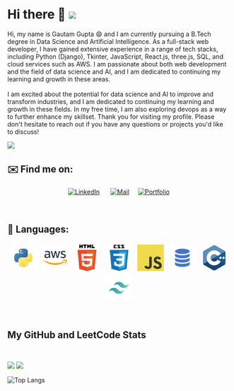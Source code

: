 <!-- ### Hi there 👋 -->
# Hi there 👋  <img src="https://raw.githubusercontent.com/MartinHeinz/MartinHeinz/master/wave.gif" width="30px">

<!--
**adityagoel28/adityagoel28** is a ✨ _special_ ✨ repository because its `README.md` (this file) appears on your GitHub profile.

Here are some ideas to get you started:

- 🔭 I’m currently working on ...
- 🌱 I’m currently learning ...
- 👯 I’m looking to collaborate on ...
- 🤔 I’m looking for help with ...
- 💬 Ask me about ...
- 📫 How to reach me: ...
- 😄 Pronouns: ...
- ⚡ Fun fact: ...
-->

<!-- # Hello, folks! <img src="https://raw.githubusercontent.com/MartinHeinz/MartinHeinz/master/wave.gif" width="30px"> -->

Hi, my name is Gautam Gupta 😄 and I am currently pursuing a B.Tech degree in Data Science and Artificial Intelligence. As a full-stack web developer, I have gained extensive experience in a range of tech stacks, including Python (Django), Tkinter, JavaScript, React.js, three.js, SQL, and cloud services such as AWS. I am passionate about both web development and the field of data science and AI, and I am dedicated to continuing my learning and growth in these areas.
<br><br>
I am excited about the potential for data science and AI to improve and transform industries, and I am dedicated to continuing my learning and growth in these fields. In my free time, I am also exploring devops as a way to further enhance my skillset. Thank you for visiting my profile. Please don't hesitate to reach out if you have any questions or projects you'd like to discuss! 

![](https://komarev.com/ghpvc/?username=adityagoel28)
## ✉️ Find me on:

<p align="center">
 <a href="https://www.linkedin.com/in/aditya-goel-2803/" target="_blank" rel="noopener noreferrer"> <img src="https://github.com/adityagoel28/adityagoel28/assets/67872867/91aead83-d5b5-4fcc-b53c-878c1b942a3e" alt="LinkedIn" height="40" style="vertical-align:top; margin:4px;"></a> &nbsp;&nbsp;
 <a href="mailto:adityagoel2002@gmail.com"> <img src="https://github.com/adityagoel28/adityagoel28/assets/67872867/7549da4a-74f6-4c99-81f8-bb7a8b6e8ef1" alt="Mail" height="40" style="vertical-align:top; margin:4px"></a>&nbsp;&nbsp;
 <a href="https://www.adityagoel.dev" target="_blank"> <img src="https://github.com/adityagoel28/adityagoel28/assets/67872867/7e40da2a-eaa7-4dcc-936c-b01b9e7f5969" alt="Portfolio" height="40" style="vertical-align:top; margin:4px"></a>
</p>

<br />

## 🧰 Languages:
<p align="center">
 <img src="https://raw.githubusercontent.com/github/explore/80688e429a7d4ef2fca1e82350fe8e3517d3494d/topics/python/python.png" alt="Python" height="60" style="vertical-align:top; margin:4px">
 <img src="https://raw.githubusercontent.com/github/explore/80688e429a7d4ef2fca1e82350fe8e3517d3494d/topics/aws/aws.png" alt="AWS" height="60" style="vertical-align:top; margin:4px">
 <img src="https://raw.githubusercontent.com/github/explore/80688e429a7d4ef2fca1e82350fe8e3517d3494d/topics/html/html.png" alt="HTML5" height="60" style="vertical-align:top; margin:4px">
 <img src="https://raw.githubusercontent.com/github/explore/80688e429a7d4ef2fca1e82350fe8e3517d3494d/topics/css/css.png" alt="CSS3" height="60" style="vertical-align:top; margin:4px">
 <img src="https://raw.githubusercontent.com/github/explore/80688e429a7d4ef2fca1e82350fe8e3517d3494d/topics/javascript/javascript.png" alt="Javascript" height="60" style="vertical-align:top; margin:4px">
 <img src="https://raw.githubusercontent.com/github/explore/80688e429a7d4ef2fca1e82350fe8e3517d3494d/topics/sql/sql.png" alt="MySQL" height="60" style="vertical-align:top; margin:4px">
 <img src="https://raw.githubusercontent.com/github/explore/80688e429a7d4ef2fca1e82350fe8e3517d3494d/topics/cpp/cpp.png" alt="C++" height="60" style="vertical-align:top; margin:4px">
<!--  <img src="https://raw.githubusercontent.com/github/explore/80688e429a7d4ef2fca1e82350fe8e3517d3494d/topics/airflow/airflow.png" alt="Airflow" height="60" style="vertical-align:top; margin:4px"> 
</p>
<br />

## Frameworks/ Libraries:
<p align="center">
 <img src="https://raw.githubusercontent.com/github/explore/80688e429a7d4ef2fca1e82350fe8e3517d3494d/topics/django/django.png" alt="Django" height="60" style="vertical-   align:top; margin:4px">
 <img src="https://raw.githubusercontent.com/github/explore/80688e429a7d4ef2fca1e82350fe8e3517d3494d/topics/react/react.png" alt="React" height="60" style="vertical-align:top; margin:4px">
<!--  <img src="https://raw.githubusercontent.com/github/explore/80688e429a7d4ef2fca1e82350fe8e3517d3494d/topics/threejs/threejs.png" alt="Three js" height="60" style="vertical-align:top; margin:4px"> -->
 <img src="https://raw.githubusercontent.com/github/explore/80688e429a7d4ef2fca1e82350fe8e3517d3494d/topics/tailwind/tailwind.png" alt="Tailwind" height="60" style="vertical-align:top; margin:4px">
</p>

<br />

## My GitHub and LeetCode Stats
<br />

<p float="left">
<!--  ![GitHub stats](https://github-readme-stats.vercel.app/api?username=adityagoel28&show_icons=true&theme=tokyonight)  -->
<!--  ![image](https://leetcode-stats-api.herokuapp.com/WhyGautam17/theme=dark) -->

 <img src="https://github-readme-stats-lzzgs.vercel.app/api?username=adityagoel28&show_icons=true&theme=tokyonight" />

 <img src="https://leetcard.jacoblin.cool/WhyGautam17?theme=dark" />
</p>

![Top Langs](https://github-readme-stats-lzzgs.vercel.app/api/top-langs/?username=adityagoel28&theme=tokyonight)
